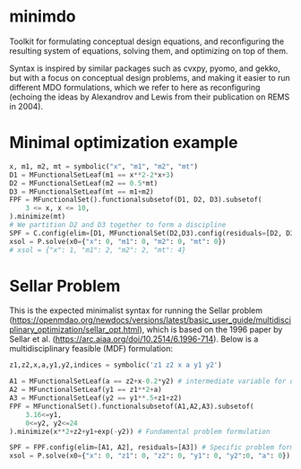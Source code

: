 # minimdo
Toolkit for formulating conceptual design equations, and reconfiguring the resulting system of equations, solving them, and optimizing on top of them.

Syntax is inspired by similar packages such as cvxpy, pyomo, and gekko, but with a focus on conceptual design problems, and making it easier to run different MDO formulations, which we refer to here as reconfiguring (echoing the ideas by Alexandrov and Lewis from their publication on REMS in 2004).

# Minimal optimization example
```python
x, m1, m2, mt = symbolic("x", "m1", "m2", "mt")
D1 = MFunctionalSetLeaf(m1 == x**2-2*x+3)
D2 = MFunctionalSetLeaf(m2 == 0.5*mt) 
D3 = MFunctionalSetLeaf(mt == m1+m2)
FPF = MFunctionalSet().functionalsubsetof(D1, D2, D3).subsetof(
    3 <= x, x <= 10,
).minimize(mt)
# We partition D2 and D3 together to form a discipline
SPF = C.config(elim=[D1, MFunctionalSet(D2,D3).config(residuals=[D2, D3])])
xsol = P.solve(x0={"x": 0, "m1": 0, "m2": 0, "mt": 0})
# xsol = {"x": 1, "m1": 2, "m2": 2, "mt": 4}
```

# Sellar Problem
This is the expected minimalist syntax for running the Sellar problem (https://openmdao.org/newdocs/versions/latest/basic_user_guide/multidisciplinary_optimization/sellar_opt.html), which is based on the 1996 paper by Sellar et al. (https://arc.aiaa.org/doi/10.2514/6.1996-714). Below is a multidisciplinary feasible (MDF) formulation:

```python
z1,z2,x,a,y1,y2,indices = symbolic('z1 z2 x a y1 y2')

A1 = MFunctionalSetLeaf(a == z2+x-0.2*y2) # intermediate variable for demo
A2 = MFunctionalSetLeaf(y1 == z1**2+a)
A3 = MFunctionalSetLeaf(y2 == y1**.5+z1+z2)
FPF = MFunctionalSet().functionalsubsetof(A1,A2,A3).subsetof(
    3.16<=y1,
    0<=y2, y2<=24
).minimize(x**2+z2+y1+exp(-y2)) # Fundamental problem formulation

SPF = FPF.config(elim=[A1, A2], residuals=[A3]) # Specific problem formulation
xsol = P.solve(x0={"x": 0, "z1": 0, "z2": 0, "y1": 0, "y2":0, "a": 0})
```

